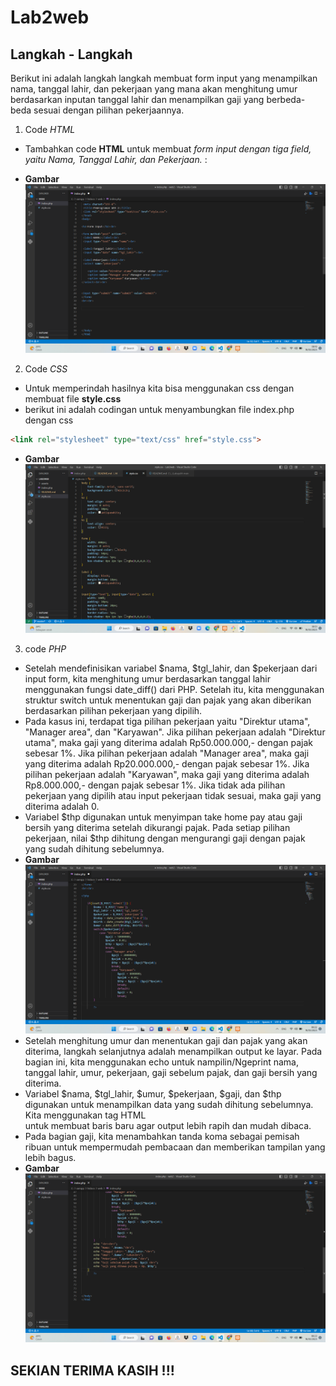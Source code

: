 # Lab2web
## Langkah - Langkah
Berikut ini adalah langkah langkah membuat form input yang menampilkan nama, tanggal lahir, dan pekerjaan yang mana akan menghitung umur berdasarkan inputan tanggal lahir dan menampilkan gaji yang berbeda-beda sesuai dengan pilihan pekerjaannya.


1. Code *HTML*
- Tambahkan code **HTML** untuk membuat *form input dengan tiga field, yaitu Nama, Tanggal Lahir, dan Pekerjaan.* :

- **Gambar**   
![img 1](assets/1.png)

2. Code *CSS*
- Untuk memperindah hasilnya kita bisa menggunakan css dengan membuat file **style.css**
- berikut ini adalah codingan untuk menyambungkan file index.php dengan css 

```html
<link rel="stylesheet" type="text/css" href="style.css">
```
- **Gambar**
![img 4](assets/4.png)

3. code *PHP*
- Setelah mendefinisikan variabel $nama, $tgl_lahir, dan $pekerjaan dari input form, kita menghitung umur berdasarkan tanggal lahir menggunakan fungsi date_diff() dari PHP. Setelah itu, kita menggunakan struktur switch untuk menentukan gaji dan pajak yang akan diberikan berdasarkan pilihan pekerjaan yang dipilih.
- Pada kasus ini, terdapat tiga pilihan pekerjaan yaitu "Direktur utama", "Manager area", dan "Karyawan". Jika pilihan pekerjaan adalah "Direktur utama", maka gaji yang diterima adalah Rp50.000.000,- dengan pajak sebesar 1%. Jika pilihan pekerjaan adalah "Manager area", maka gaji yang diterima adalah Rp20.000.000,- dengan pajak sebesar 1%. Jika pilihan pekerjaan adalah "Karyawan", maka gaji yang diterima adalah Rp8.000.000,- dengan pajak sebesar 1%. Jika tidak ada pilihan pekerjaan yang dipilih atau input pekerjaan tidak sesuai, maka gaji yang diterima adalah 0.
- Variabel $thp digunakan untuk menyimpan take home pay atau gaji bersih yang diterima setelah dikurangi pajak. Pada setiap pilihan pekerjaan, nilai $thp dihitung dengan mengurangi gaji dengan pajak yang sudah dihitung sebelumnya.
- **Gambar**
  ![img 2](assets/2.png)
- Setelah menghitung umur dan menentukan gaji dan pajak yang akan diterima, langkah selanjutnya adalah menampilkan output ke layar. Pada bagian ini, kita menggunakan echo untuk nampilin/Ngeprint nama, tanggal lahir, umur, pekerjaan, gaji sebelum pajak, dan gaji bersih yang diterima.
- Variabel $nama, $tgl_lahir, $umur, $pekerjaan, $gaji, dan $thp digunakan untuk menampilkan data yang sudah dihitung sebelumnya. Kita menggunakan tag HTML <br> untuk membuat baris baru agar output lebih rapih dan mudah dibaca.
- Pada bagian gaji, kita menambahkan tanda koma sebagai pemisah ribuan untuk mempermudah pembacaan dan memberikan tampilan yang lebih bagus.
- **Gambar**
![img 3](assets/3.png)

## SEKIAN TERIMA KASIH !!!
